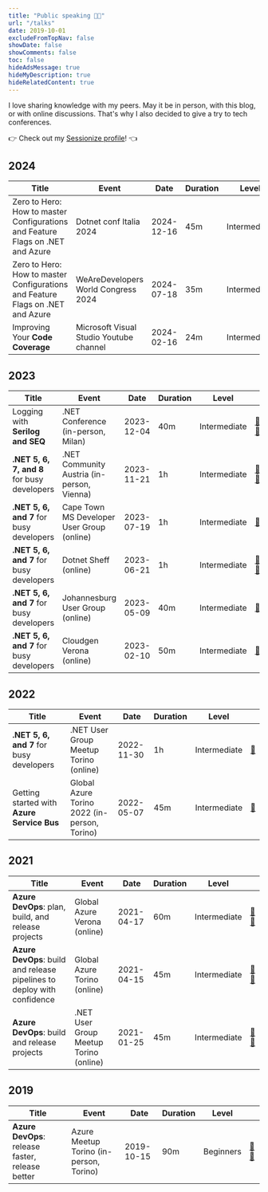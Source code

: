 ```yaml
---
title: "Public speaking 🧑‍🏫"
url: "/talks"
date: 2019-10-01
excludeFromTopNav: false
showDate: false
showComments: false
toc: false
hideAdsMessage: true
hideMyDescription: true
hideRelatedContent: true
---
```


I love sharing knowledge with my peers. May it be in person, with this blog, or with online discussions.
That's why I also decided to give a try to tech conferences.

👉 Check out my [Sessionize profile](https://sessionize.com/davide-bellone/)! 👈

## 2024

| Title                                                                          | Event                                   | Date       | Duration | Level        |                                                                                                                          |
| ------------------------------------------------------------------------------ | --------------------------------------- | ---------- | -------- | ------------ | ------------------------------------------------------------------------------------------------------------------------ |
| Zero to Hero: How to master Configurations and Feature Flags on .NET and Azure | Dotnet conf Italia 2024                 | 2024-12-16 | 45m      | Intermediate | [🔗](https://www.dotnetconference.it/e/3538/-NET-Conference-Italia-2024)                                                 |
| Zero to Hero: How to master Configurations and Feature Flags on .NET and Azure | WeAreDevelopers World Congress 2024     | 2024-07-18 | 35m      | Intermediate | [🎥](https://worldcongress.app.swapcard.com/event/wearedevelopers-world-congress-2024/planning/UGxhbm5pbmdfMjAxNzE0NA==) |
| Improving Your **Code Coverage**                                               | Microsoft Visual Studio Youtube channel | 2024-02-16 | 24m      | Intermediate | [🎥](https://www.youtube.com/watch?v=R80G3LJ6ZWc)                                                                        |

## 2023

| Title                                       | Event                                      | Date       | Duration | Level        |                                                                                                                                                                              |
| ------------------------------------------- | ------------------------------------------ | ---------- | -------- | ------------ | ---------------------------------------------------------------------------------------------------------------------------------------------------------------------------- |
| Logging with **Serilog and SEQ**            | .NET Conference (in-person, Milan)         | 2023-12-04 | 40m      | Intermediate | [🎥](https://www.ugidotnet.org/e/sessione/3311/-NET-Serilog-e-SEQ--un-buon-trio-per-loggare-facilmente) [🔗](https://www.ugidotnet.org/e/3281/dotNET-Conference-Italia-2023) |
| **.NET 5, 6, 7, and 8** for busy developers | .NET Community Austria (in-person, Vienna) | 2023-11-21 | 1h       | Intermediate | [🎥](https://www.youtube.com/watch?v=bMBMZOKInnE) [🔗](https://www.meetup.com/it-IT/dotnet-austria/events/297032425/)                                                        |
| **.NET 5, 6, and 7** for busy developers    | Cape Town MS Developer User Group (online) | 2023-07-19 | 1h       | Intermediate | [🔗](https://www.meetup.com/it-IT/cape-town-ms-dev-user-group/events/293879629/)                                                                                             |
| **.NET 5, 6, and 7** for busy developers    | Dotnet Sheff (online)                      | 2023-06-21 | 1h       | Intermediate | [🎥](https://www.youtube.com/watch?v=Wj_2g_P1lDw) [🔗](https://www.meetup.com/it-IT/dotnetsheff/events/292550572/)                                                           |
| **.NET 5, 6, and 7** for busy developers    | Johannesburg User Group (online)           | 2023-05-09 | 40m      | Intermediate | [🔗](https://www.meetup.com/it-IT/johannesburg-ms-dev-user-group/events/293190230/)                                                                                          |
| **.NET 5, 6, and 7** for busy developers    | Cloudgen Verona (online)                   | 2023-02-10 | 50m      | Intermediate | [🔗](https://cloudgen.it/agenda-codegen-2023/)                                                                                                                               |

## 2022

| Title                                      | Event                                        | Date       | Duration | Level        |                                                                            |
| ------------------------------------------ | -------------------------------------------- | ---------- | -------- | ------------ | -------------------------------------------------------------------------- |
| **.NET 5, 6, and 7** for busy developers   | .NET User Group Meetup Torino (online)       | 2022-11-30 | 1h       | Intermediate | [🔗](https://www.meetup.com/it-IT/torino-net-user-group/events/290017416/) |
| Getting started with **Azure Service Bus** | Global Azure Torino 2022 (in-person, Torino) | 2022-05-07 | 45m      | Intermediate | [🔗](https://globalazuretorino.welol.it/)                                  |

## 2021

| Title                                                                   | Event                                  | Date       | Duration | Level        |                                                                                                            |
| ----------------------------------------------------------------------- | -------------------------------------- | ---------- | -------- | ------------ | ---------------------------------------------------------------------------------------------------------- |
| **Azure DevOps**: plan, build, and release projects                     | Global Azure Verona (online)           | 2021-04-17 | 60m      | Intermediate | [🎥](https://www.youtube.com/watch?v=HX1OVbPNR_I) [🔗](https://global-azure-2021.azurewebsites.net/agenda) |
| **Azure DevOps**: build and release pipelines to deploy with confidence | Global Azure Torino (online)           | 2021-04-15 | 45m      | Intermediate | [🎥](https://youtu.be/QSm3zTCeOFo?t=5125) [🔗](https://globalazuretorino.welol.it/speakers-2021/)          |
| **Azure DevOps**: build and release projects                            | .NET User Group Meetup Torino (online) | 2021-01-25 | 45m      | Intermediate | [🎥](https://www.youtube.com/watch?v=cszxbDQ7hfs) [🔗](https://community.codemotion.com/torino-.net)       |

## 2019

| Title                                            | Event                                   | Date       | Duration | Level     |                                                                                                                    |
| ------------------------------------------------ | --------------------------------------- | ---------- | -------- | --------- | ------------------------------------------------------------------------------------------------------------------ |
| **Azure DevOps**: release faster, release better | Azure Meetup Torino (in-person, Torino) | 2019-10-15 | 90m      | Beginners | [🎥](https://www.youtube.com/watch?v=hSCwzEm4M1A) [🔗](https://www.meetup.com/it-IT/Meetup-Microsoft-Azure-Torino) |

<section id="sessionize-embed">
    <script type="text/javascript" src="https://sessionize.com/api/speaker/sessions/663ad0ce-b9ce-48f5-8d11-a7bab1a6f946/0x1x3fb393x"></script>
</section>
